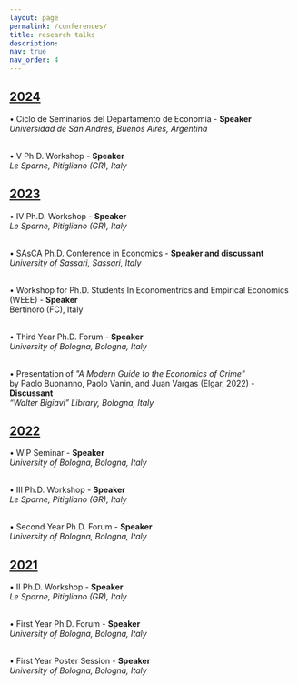 ```yaml
---
layout: page
permalink: /conferences/
title: research talks
description:
nav: true
nav_order: 4
---
```


<div class="projects">
  <a id="2024" href="javascript:void(0);" onclick="toggleVisibility('2024-content')">
    <h2 class="category"> 2024 </h2>
  </a>
</div>

<!-- 2024 -->
<div id="2024-content" style="display: block;">
  
<p style="margin-bottom: 0;"> <span style="color: var(--global-theme-color);">•</span> Ciclo de Seminarios del Departamento de Economía -  <span style="color: var(--global-theme-color);"><b>Speaker</b></span> <br> <i>Universidad de San Andrés, Buenos Aires, Argentina</i> </p>

<br>

<p style="margin-bottom: 0;"> <span style="color: var(--global-theme-color);">•</span> &#8548; Ph.D. Workshop - <span style="color: var(--global-theme-color);"><b>Speaker</b></span> <br> <i>Le Sparne, Pitigliano (GR), Italy</i> </p>

</div>
<!-- end -->

<div class="projects">
  <a id="2023" href="javascript:void(0);" onclick="toggleVisibility('2023-content')">
    <h2 class="category"> 2023 </h2>
  </a>
</div>

<!-- 2023 -->
<div id="2023-content" style="display: block;">

<p style="margin-bottom: 0;"> <span style="color: var(--global-theme-color);">•</span> &#8547; Ph.D. Workshop - <span style="color: var(--global-theme-color);"><b>Speaker</b></span> <br> <i>Le Sparne, Pitigliano (GR), Italy</i></p>

<br>

<p style="margin-bottom: 0;"> <span style="color: var(--global-theme-color);">•</span> SAsCA Ph.D. Conference in Economics - <span style="color: var(--global-theme-color);"><b>Speaker and discussant</b></span> <br> <i>University of Sassari, Sassari, Italy</i></p>

<br>

<p style="margin-bottom: 0;"> <span style="color: var(--global-theme-color);">•</span> Workshop for Ph.D. Students In Economentrics and Empirical Economics (WEEE) - <span style="color: var(--global-theme-color);"><b>Speaker</b></span> <br> Bertinoro (FC), Italy </p>

<br>

<p style="margin-bottom: 0;"> <span style="color: var(--global-theme-color);">•</span> Third Year Ph.D. Forum - <span style="color: var(--global-theme-color);"><b>Speaker</b></span> <br> <i>University of Bologna, Bologna, Italy</i> </p>
<br>

<p style="margin-bottom: 0;"> <span style="color: var(--global-theme-color);">•</span> Presentation of <i>"A Modern Guide to the Economics of Crime"</i> <br> by Paolo Buonanno, Paolo Vanin, and Juan Vargas (Elgar, 2022) - <span style="color: var(--global-theme-color);"><b>Discussant</b></span> <br> <i>“Walter Bigiavi” Library, Bologna, Italy</i> </p>

</div>
<!-- end -->

<div class="projects">
  <a id="2022" href="javascript:void(0);" onclick="toggleVisibility('2022-content')">
    <h2 class="category"> 2022 </h2>
  </a>
</div>

<!-- 2022 -->
<div id="2022-content" style="display: block;">

<p style="margin-bottom: 0;"> <span style="color: var(--global-theme-color);">•</span> WiP Seminar - <span style="color: var(--global-theme-color);"><b>Speaker</b></span> <br> <i>University of Bologna, Bologna, Italy</i> </p>

<br>

<p style="margin-bottom: 0;"> <span style="color: var(--global-theme-color);">•</span> &#8546; Ph.D. Workshop - <span style="color: var(--global-theme-color);"><b>Speaker</b></span> <br> <i>Le Sparne, Pitigliano (GR), Italy</i> </p>

<br>

<p style="margin-bottom: 0;"> <span style="color: var(--global-theme-color);">•</span> Second Year Ph.D. Forum - <span style="color: var(--global-theme-color);"><b>Speaker</b></span> <br> <i>University of Bologna, Bologna, Italy</i> </p>

</div>
<!-- end -->

<div class="projects">
  <a id="2021" href="javascript:void(0);" onclick="toggleVisibility('2021-content')">
    <h2 class="category"> 2021 </h2>
  </a>
</div>

<!-- 2021 -->
<div id="2021-content" style="display: block;">

<p style="margin-bottom: 0;"> <span style="color: var(--global-theme-color);">•</span> &#8545; Ph.D. Workshop - <span style="color: var(--global-theme-color);"><b>Speaker</b></span> <br> <i>Le Sparne, Pitigliano (GR), Italy</i> </p>

<br>

<p style="margin-bottom: 0;"> <span style="color: var(--global-theme-color);">•</span> First Year Ph.D. Forum - <span style="color: var(--global-theme-color);"><b>Speaker</b></span> <br> <i>University of Bologna, Bologna, Italy</i> </p>

<br>

<p style="margin-bottom: 0;"> <span style="color: var(--global-theme-color);">•</span> First Year Poster Session - <span style="color: var(--global-theme-color);"><b>Speaker</b></span> <br> <i>University of Bologna, Bologna, Italy</i> </p>

</div>
<!-- end -->

<!-- Inline script -->
<script>
  function toggleVisibility(id) {
    var content = document.getElementById(id);
    if (content.style.display === "none") {
      content.style.display = "block";
    } else {
      content.style.display = "none";
    }
  }
</script>
